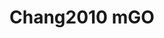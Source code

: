 # Chang2010 mGO
<a name="material" />
<script type="application/ld+json">

  {
    "@context": "https://schema.org/",
    "@type": "ChemicalSubstance",
    "http://purl.org/dc/terms/conformsTo":
      {
        "@type": "CreativeWork",
        "@id": "https://bioschemas.org/profiles/ChemicalSubstance/0.4-RELEASE/"
      },
    "@id": "https://egonw.github.io/nanowiki/nanowiki423.html#material",
    "name": "Chang2010 mGO",
    "sameAs: "http://127.0.0.1/mediawiki/index.php/Special:URIResolver/Chang2010_mGO"
  }
</script>

